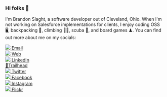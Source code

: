 ### Hi folks 👋

I'm Brandon Slaght, a software developer out of Cleveland, Ohio. When I'm not working on Salesforce implementations for clients, I enjoy coding OSS 🖥, backpacking 🥾, climbing 🧗‍♂️, scuba 🤿, and board games ♟. You can find out more about me on my socials:  

[![](https://github.com/paulrobertlloyd/socialmediaicons/raw/main/email-16x16.png) Email](mailto:brandonsesipod@gmail.com "My personal email")  
[![](https://github.com/paulrobertlloyd/socialmediaicons/raw/main/website-16x16.png) Web](https://www.brandonslaght.me "Link to my website")  
[![](https://github.com/paulrobertlloyd/socialmediaicons/raw/main/linkedin-16x16.png) LinkedIn](https://www.linkedin.com/in/brandonslaght/ "Link to my... LinkedIn")  
[🥾Trailhead](https://trailblazer.me/id/bslaght "Link to my Salesforce Trailhead profile")  
[![](https://github.com/paulrobertlloyd/socialmediaicons/raw/main/twitter-16x16.png) Twitter](https://www.twitter.com/BrandonSlaght "Link to my Twitter")  
[![](https://github.com/paulrobertlloyd/socialmediaicons/raw/main/facebook-16x16.png) Facebook](https://www.facebook.com/brandon.slaght/ "Link to my Facebook")  
[![](https://github.com/paulrobertlloyd/socialmediaicons/raw/main/instagram-16x16.png) Instagram](https://www.instagram.com/brandon_slaght/ "Link to my Instagram")  
[![](https://github.com/paulrobertlloyd/socialmediaicons/raw/main/flickr-16x16.png) Flickr](https://www.flickr.com/photos/135326292@N03 "Link to my Flickr")
